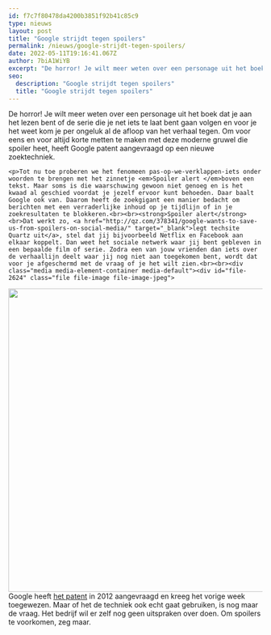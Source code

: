 ```yaml
---
id: f7c7f80478da4200b3851f92b41c85c9
type: nieuws
layout: post
title: "Google strijdt tegen spoilers"
permalink: /nieuws/google-strijdt-tegen-spoilers/
date: 2022-05-11T19:16:41.067Z
author: 7biA1WiYB
excerpt: "De horror! Je wilt meer weten over een personage uit het boek dat je aan het lezen bent of de serie die je net iets te laat bent gaan volgen en voor je het weet kom je per ongeluk al de afloop van het verhaal tegen. Om voor eens en voor altijd korte metten te maken met deze moderne gruwel die spoiler heet, heeft Google patent aangevraagd op een nieuwe zoektechniek.  "
seo:
  description: "Google strijdt tegen spoilers"
  title: "Google strijdt tegen spoilers"
---
```

De horror! Je wilt meer weten over een personage uit het boek dat je aan het lezen bent of de serie die je net iets te laat bent gaan volgen en voor je het weet kom je per ongeluk al de afloop van het verhaal tegen. Om voor eens en voor altijd korte metten te maken met deze moderne gruwel die spoiler heet, heeft Google patent aangevraagd op een nieuwe zoektechniek.  

    <p>Tot nu toe proberen we het fenomeen pas-op-we-verklappen-iets onder woorden te brengen met het zinnetje <em>Spoiler alert </em>boven een tekst. Maar soms is die waarschuwing gewoon niet genoeg en is het kwaad al geschied voordat je jezelf ervoor kunt behoeden. Daar baalt Google ook van. Daarom heeft de zoekgigant een manier bedacht om berichten met een verraderlijke inhoud op je tijdlijn of in je zoekresultaten te blokkeren.<br><br><strong>Spoiler alert</strong><br>Dat werkt zo, <a href="http://qz.com/378341/google-wants-to-save-us-from-spoilers-on-social-media/" target="_blank">legt techsite Quartz uit</a>, stel dat jij bijvoorbeeld Netflix en Facebook aan elkaar koppelt. Dan weet het sociale netwerk waar jij bent gebleven in een bepaalde film of serie. Zodra een van jouw vrienden dan iets over de verhaallijn deelt waar jij nog niet aan toegekomen bent, wordt dat voor je afgeschermd met de vraag of je het wilt zien.<br><br><div class="media media-element-container media-default"><div id="file-2624" class="file file-image file-image-jpeg">

        
  
  <div class="content">
    <img height="600" width="850" class="media-element file-default" src="https://original.sevendays.nl/sites/default/files/Anti-spoiler%20patent%20Google.jpg" alt="">  </div>

  
</div>
</div>Google heeft <a href="http://patft.uspto.gov/netacgi/nph-Parser?Sect1=PTO2&amp;Sect2=HITOFF&amp;p=1&amp;u=%2Fnetahtml%2FPTO%2Fsearch-bool.html&amp;r=21&amp;f=G&amp;l=50&amp;co1=AND&amp;d=PTXT&amp;s1=google.ASNM.&amp;OS=AN/google&amp;RS=AN/google" target="_blank">het patent</a> in 2012 aangevraagd en kreeg het vorige week toegewezen. Maar of het de techniek ook echt gaat gebruiken, is nog maar de vraag. Het bedrijf wil er zelf nog geen uitspraken over doen. Om spoilers te voorkomen, zeg maar.  
